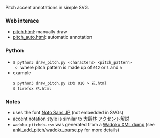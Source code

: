 Pitch accent annotations in simple SVG.

### Web interace
* [pitch.html](https://illdepence.github.io/SVG_pitch/pitch.html): manually draw
* [pitch_auto.html](https://illdepence.github.io/SVG_pitch/pitch_auto.html): automatic annotation

### Python
* `$ python3 draw_pitch.py <characters> <pitch_pattern>`
    * where pitch pattern is made up of `012` or `l` and `h`
* example
    ```
    $ python3 draw_pitch.py はな 010 > 花.html
    $ firefox 花.html
    ```

### Notes
* uses the font [Noto Sans JP](https://fonts.google.com/specimen/Noto+Sans+JP) (not embedded in SVGs)
* accent notation style is similar to [大辞林 アクセント解説](https://www.sanseido-publ.co.jp/publ/dicts/daijirin_ac.html)
* `wadoku_pitchdb.csv` was generated from a [Wadoku XML dump](https://www.wadoku.de/wiki/display/WAD/Downloads+und+Links) (see [anki_add_pitch/wadoku_parse.py](https://github.com/IllDepence/anki_add_pitch/blob/master/wadoku_parse.py) for more details)
